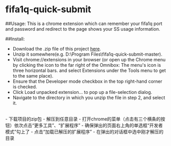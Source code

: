 # fifa1q-quick-submit

##Usage:
This is a chrome extension which can remember your fifa1q port and password and redirect to the page shows your SS usage information.

##Install:
- Download the .zip file of this project [here](https://github.com/rav009/fifa1q-quick-submit/archive/master.zip).
- Unzip it somewhere(e.g. D:\Program Files\fifa1q-quick-submit-master).
- Visit chrome://extensions in your browser (or open up the Chrome menu by clicking the icon to the far right of the Omnibox:  The menu's icon is three horizontal bars. and select Extensions under the Tools menu to get to the same place).
- Ensure that the Developer mode checkbox in the top right-hand corner is checked.
- Click Load unpacked extension… to pop up a file-selection dialog.
- Navigate to the directory in which you unzip the file in step 2, and select it.

<br />
- 下载项目的zip包
- 解压到任意目录
- 打开chrome的菜单（点击有三个横条的按钮）依次点击“更多工具”、“扩展程序”
- 确保弹出的页面右上角的单选框“开发者模式”勾上了
- 点击“加载已解压的扩展程序”
- 在弹出的对话框中选中刚才解压的目录
